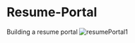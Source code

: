 # Resume-Portal
Building a resume portal
![resumePortal1](https://user-images.githubusercontent.com/65346730/234491305-995eb0f8-fcc4-436a-acc6-89bcccddadce.png)
